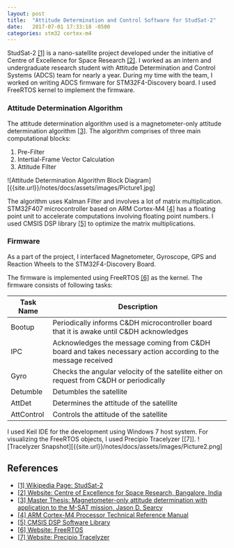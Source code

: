 ```yaml
---
layout: post
title:  "Attitude Determination and Control Software for StudSat-2"
date:   2017-07-01 17:33:18 -0500
categories: stm32 cortex-m4
---
```

StudSat-2 [[1]][ref_1] is a nano-satellite project developed under the initiative of Centre of Excellence for Space Research [[2]][ref_2]. I worked as an intern and undergraduate research student with Attitude Determination and Control Systems (ADCS) team for nearly a year. During my time with the team, I worked on writing ADCS firmware for STM32F4-Discovery board. I used FreeRTOS kernel to implement the firmware.

### Attitude Determination Algorithm

The attitude determination algorithm used is a magnetometer-only attitude determination algorithm [[3]][ref_3]. The algorithm comprises of three main computational blocks:

1. Pre-Filter
2. Intertial-Frame Vector Calculation
3. Attitude Filter

![Attitude Determination Algorithm Block Diagram][{{site.url}}/notes/docs/assets/images/Picture1.jpg]

The algorithm uses Kalman Filter and involves a lot of matrix multiplication. STM32F407 microcontroller based on ARM Cortex-M4 [[4]][ref_4] has a floating point unit to accelerate computations involving floating point numbers. I used CMSIS DSP library [[5]][ref_5] to optimize the matrix multiplications.

### Firmware
As a part of the project, I interfaced Magnetometer, Gyroscope, GPS and Reaction Wheels to the STM32F4-Discovery Board.

The firmware is implemented using FreeRTOS [[6]][ref_6] as the kernel. The firmware consists of following tasks:

| Task Name  | Description |
| ------------------- | ------------- |
| Bootup  | Periodically informs C&DH microcontroller board that it is awake until C&DH acknowledges  |
| IPC  | Acknowledges the message coming from C&DH board and takes necessary action according to the message received  |
|Gyro | Checks the angular velocity of the satellite either on request from C&DH or periodically |
| Detumble | Detumbles the satellite |
| AttDet | Determines the attitude of the satellite |
| AttControl | Controls the attitude of the satellite  |

I used Keil IDE for the development using Windows 7 host system. For visualizing the FreeRTOS objects, I used Precipio Tracelyzer [[7]].
![Tracelyzer Snapshot][{{site.url}}/notes/docs/assets/images/Picture2.png]



## References
* [[1] Wikipedia Page: StudSat-2][ref_1]
* [[2] Website: Centre of Excellence for Space Research, Bangalore, India][ref_2]
* [[3] Master Thesis: Magnetometer-only attitude determination with application to the M-SAT mission, Jason D. Searcy][ref_3]
* [[4] ARM Cortex-M4 Processor Technical Reference Manual][ref_4]
* [[5] CMSIS DSP Software Library][ref_5]
* [[6] Website: FreeRTOS][ref_6]
* [[7] Website: Precipio Tracelyzer][ref_7]

[ref_1]: https://en.wikipedia.org/wiki/StudSat-2
[ref_2]: https://www.nmit.ac.in/center-for-space-research.php
[ref_3]: https://scholarsmine.mst.edu/masters_theses/6892/
[ref_4]: https://developer.arm.com/documentation/100166/0001?lang=en
[ref_5]: https://www.keil.com/pack/doc/CMSIS/DSP/html/index.html
[ref_6]: https://www.freertos.org/
[ref_7]: https://percepio.com/tracealyzer/
